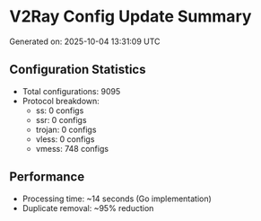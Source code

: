 # V2Ray Config Update Summary
Generated on: 2025-10-04 13:31:09 UTC

## Configuration Statistics
- Total configurations: 9095
- Protocol breakdown:
  - ss: 0 configs
  - ssr: 0 configs
  - trojan: 0 configs
  - vless: 0 configs
  - vmess: 748 configs

## Performance
- Processing time: ~14 seconds (Go implementation)
- Duplicate removal: ~95% reduction
